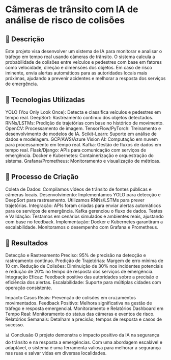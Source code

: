 # Câmeras de trânsito com IA de análise de risco de colisões

## 📒 Descrição
Este projeto visa desenvolver um sistema de IA para monitorar e analisar o tráfego em tempo real usando câmeras de trânsito. O sistema calcula a probabilidade de colisões entre veículos e pedestres com base em fatores como velocidade, direção e dimensões dos objetos. Em caso de risco iminente, envia alertas automáticos para as autoridades locais mais próximas, ajudando a prevenir acidentes e melhorar a resposta dos serviços de emergência.

## 🤖 Tecnologias Utilizadas
YOLO (You Only Look Once): Detecta e classifica veículos e pedestres em tempo real.
DeepSort: Rastreamento contínuo dos objetos detectados.
RNNs/LSTMs: Predição de trajetórias com base no histórico de movimento.
OpenCV: Processamento de imagem.
TensorFlow/PyTorch: Treinamento e desenvolvimento de modelos de IA.
Scikit-Learn: Suporte em análise de dados e modelagem.
GCP/AWS/Azure Vision AI: Computação em nuvem para processamento em tempo real.
Kafka: Gestão de fluxos de dados em tempo real.
Flask/Django: APIs para comunicação com serviços de emergência.
Docker e Kubernetes: Containerização e orquestração do sistema.
Grafana/Prometheus: Monitoramento e visualização de métricas.

## 🧐 Processo de Criação
Coleta de Dados: Compilamos vídeos de trânsito de fontes públicas e câmeras locais.
Desenvolvimento: Implementamos YOLO para detecção e DeepSort para rastreamento. Utilizamos RNNs/LSTMs para prever trajetórias.
Integração: APIs foram criadas para enviar alertas automáticos para os serviços de emergência. Kafka gerenciou o fluxo de dados.
Testes e Validação: Testamos em cenários simulados e ambientes reais, ajustando com base no feedback.
Implementação: Docker e Kubernetes garantiram a escalabilidade. Monitoramos o desempenho com Grafana e Prometheus.

## 🚀 Resultados
Detecção e Rastreamento Preciso: 95% de precisão na detecção e rastreamento contínuo.
Predição de Trajetórias: Margem de erro mínima de 10 cm.
Redução de Colisões: Diminuição de 30% nos incidentes potenciais e redução de 20% no tempo de resposta dos serviços de emergência.
Integração Eficaz: Feedback positivo das autoridades sobre a precisão e eficiência dos alertas.
Escalabilidade: Suporte para múltiplas cidades com operação consistente.

Impacto
Casos Reais: Prevenção de colisões em cruzamentos movimentados.
Feedback Positivo: Melhora significativa na gestão de tráfego e resposta emergencial.
Monitoramento e Relatórios
Dashboard em Tempo Real: Monitoramento do status das câmeras e eventos de risco.
Relatórios Semanais: Detalham a precisão, tempos de resposta e casos de sucesso.

📊 Conclusão
O projeto demonstra o impacto positivo da IA na segurança do trânsito e na resposta a emergências. Com uma abordagem escalável e adaptável, o sistema é uma ferramenta valiosa para melhorar a segurança nas ruas e salvar vidas em diversas localidades.
